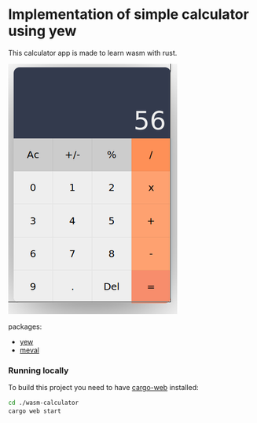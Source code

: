# Implementation of simple calculator using yew

This calculator app is made to learn wasm with rust. 

![image-yeay](https://github.com/hasft/wasm-calculator/blob/master/calc.png)

packages: 
- [yew](https://github.com/DenisKolodin/yew)
- [meval](https://crates.rs/crates/meval)

### Running locally
To build this project you need to have [cargo-web](https://github.com/koute/cargo-web) installed:

   ```sh
   cd ./wasm-calculator
   cargo web start
   ```

